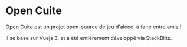 # Open Cuite

Open Cuite est un projet open-source de jeu d'alcool à faire entre amis !

Il se base sur Vuejs 3, et a été entièrement développé via StackBlitz.
